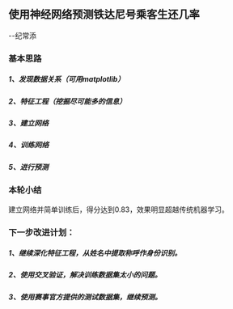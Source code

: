 ## 使用神经网络预测铁达尼号乘客生还几率
--纪常添

### 基本思路
##### 1、发现数据关系（可用matplotlib）
##### 2、特征工程（挖掘尽可能多的信息）
##### 3、建立网络
##### 4、训练网络
##### 5、进行预测

###
### 本轮小结
建立网络并简单训练后，得分达到0.83，效果明显超越传统机器学习。

###
### 下一步改进计划：
##### 1、继续深化特征工程，从姓名中提取称呼作身份识别。
##### 2、使用交叉验证，解决训练数据集太小的问题。
##### 3、使用赛事官方提供的测试数据集，继续预测。
